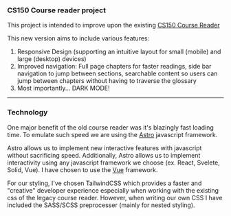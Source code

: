 ### CS150 Course reader project

This project is intended to improve upon the existing [CS150 Course Reader](https://www.occ-cs.com/book-23/)

This new version aims to include various features:

1. Responsive Design (supporting an intuitive layout for small (mobile) and large (desktop) devices)
2. Improved navigation: Full page chapters for faster readings, side bar navigation to jump between sections, searchable content so users can jump between chapters without having to traverse the glossary
3. Most importantly... DARK MODE!

---

### Technology

One major benefit of the old course reader was it's blazingly fast loading time. To emulate such speed we are using the [Astro](https://astro.build/) javascript framework.

Astro allows us to implement new interactive features with javascript without sacrificing speed. Additionally, Astro allows us to implement interactivity using any javascript framework we choose (ex. React, Svelete, Solid, Vue). I have chosen to use the [Vue](https://vuejs.org/) framework.

For our styling, I've chosen TailwindCSS which provides a faster and "creative" developer experience especially when working with the existing css of the legacy course reader. However, when writing our own CSS I have included the SASS/SCSS preprocesser (mainly for nested styling).
